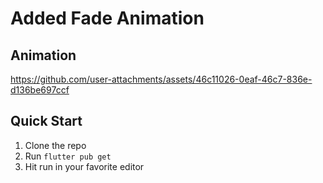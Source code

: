 # Added Fade Animation

## Animation

https://github.com/user-attachments/assets/46c11026-0eaf-46c7-836e-d136be697ccf

## Quick Start

1. Clone the repo
2. Run `flutter pub get`
3. Hit run in your favorite editor

